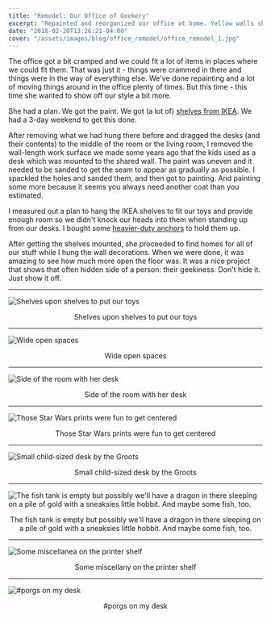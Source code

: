 ```yaml
---
title: "Remodel: Our Office of Geekery"
excerpt: "Repainted and reorganized our office at home. Yellow walls she said. Even though I give the raised Spock eyebrow, I should know by now to never doubt my wife's vision. When it was all done, it looked great. A 3-day weekend well spent."
date: "2018-02-20T13:26:21-04:00"
cover: "/assets/images/blog/office_remodel/office_remodel_1.jpg"
---
```


The office got a bit cramped and we could fit a lot of items in places where we could fit them. That was just it - things were crammed in there and things were in the way of everything else. We've done repainting and a lot of moving things around in the office plenty of times. But this time - this time she wanted to show off our style a bit more.

She had a plan. We got the paint. We got (a lot of) <a href="https://www.ikea.com/us/en/catalog/products/60103750/#/50282182" rel="nofollow">shelves from IKEA</a>. We had a 3-day weekend to get this done.

After removing what we had hung there before and dragged the desks (and their contents) to the middle of the room or the living room, I removed the wall-length work surface we made some years ago that the kids used as a desk which was mounted to the shared wall. The paint was uneven and it needed to be sanded to get the seam to appear as gradually as possible. I spackled the holes and sanded them, and then got to painting. And painting some more because it seems you always need another coat than you estimated.

I measured out a plan to hang the IKEA shelves to fit our toys and provide enough room so we didn't knock our heads into them when standing up from our desks. I bought some <a href="https://www.lowes.com/pd/Blue-Hawk-4-Pack-1-3-4-in-x-1-8-in-Dia-Mini-Drywall-Anchor-Screws-Included/3415978" rel="nofollow">heavier-duty anchors</a> to hold them up.

After getting the shelves mounted, she proceeded to find homes for all of our stuff while I hung the wall decorations. When we were done, it was amazing to see how much more open the floor was. It was a nice project that shows that often hidden side of a person: their geekiness. Don't hide it. Just show it off.

---

![Shelves upon shelves to put our toys](/assets/images/blog/office_remodel/office_remodel_1.jpg)

<center>Shelves upon shelves to put our toys</center>

---

![Wide open spaces](/assets/images/blog/office_remodel/office_remodel_2.jpg)

<center>Wide open spaces</center>

---

![Side of the room with her desk](/assets/images/blog/office_remodel/office_remodel_3.jpg)

<center>Side of the room with her desk</center>

---

![Those Star Wars prints were fun to get centered](/assets/images/blog/office_remodel/office_remodel_4.jpg)

<center>Those Star Wars prints were fun to get centered</center>

---

![Small child-sized desk by the Groots](/assets/images/blog/office_remodel/office_remodel_5.jpg)

<center>Small child-sized desk by the Groots</center>

---

![The fish tank is empty but possibly we'll have a dragon in there sleeping on a pile of gold with a sneaksies little hobbit. And maybe some fish, too.](/assets/images/blog/office_remodel/office_remodel_6.jpg)

<center>The fish tank is empty but possibly we'll have a dragon in there sleeping on a pile of gold with a sneaksies little hobbit. And maybe some fish, too.</center>

---

![Some miscellanea on the printer shelf](/assets/images/blog/office_remodel/office_remodel_7.jpg)

<center>Some miscellany on the printer shelf</center>

---

![#porgs on my desk](/assets/images/blog/office_remodel/office_remodel_8.jpg)

<center>#porgs on my desk</center>
